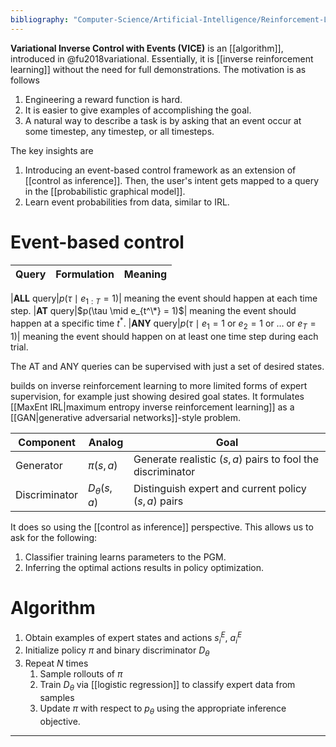 ```yaml
---
bibliography: "Computer-Science/Artificial-Intelligence/Reinforcement-Learning/papers.bib"
---
```


**Variational Inverse Control with Events (VICE)** is an [[algorithm]], introduced in @fu2018variational. Essentially, it is [[inverse reinforcement learning]] without the need for full demonstrations. The motivation is as follows

1. Engineering a reward function is hard.
2. It is easier to give examples of accomplishing the goal.
3. A natural way to describe a task is by asking that an event occur at some timestep, any timestep, or all timesteps.

The key insights are

1. Introducing an event-based control framework as an extension of [[control as inference]]. Then, the user's intent gets mapped to a query in the [[probabilistic graphical model]].
2. Learn event probabilities from data, similar to IRL.

# Event-based control

|Query|Formulation|Meaning|
|-----|-----------|-------|


|**ALL** query|$p(\tau \mid e_{1:T} = 1)$| meaning the event should happen at each time step. 
|**AT** query|$p(\tau \mid e_{t^\*} = 1)$| meaning the event should happen at a specific time $t^*$.
|**ANY** query|$p(\tau  \mid e_1 = 1 \text{ or } e_2 = 1 \text{ or } \dots \text{ or } e_T = 1)$| meaning the event should happen on at least one time step during each trial.

The AT and ANY queries can be supervised with just a set of desired states. 



builds on inverse reinforcement learning to more limited forms of expert supervision, for example just showing desired goal states. It formulates [[MaxEnt IRL|maximum entropy inverse reinforcement learning]] as a [[GAN|generative adversarial networks]]-style problem.

|Component|Analog|Goal|
|---------|--------|----|
|Generator| $\pi(s, a)$ |Generate realistic $(s, a)$ pairs to fool the discriminator|
|Discriminator|$D_\theta(s, a)$|Distinguish expert and current policy $(s, a)$ pairs|


It does so using the [[control as inference]] perspective. This allows us to ask for the following:




1. Classifier training learns parameters to the PGM.
2. Inferring the optimal actions results in policy optimization.

# Algorithm

1. Obtain examples of expert states and actions $s_i^E$, $a_i^E$
2. Initialize policy $\pi$ and binary discriminator $D_\theta$
3. Repeat $N$ times
    1. Sample rollouts of $\pi$
    2. Train $D_\theta$ via [[logistic regression]] to classify expert data from samples
    3. Update $\pi$ with respect to $p_\theta$ using the appropriate inference objective.

---